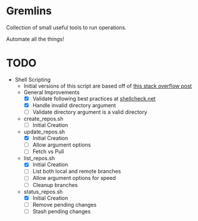 # Gremlins
Collection of small useful tools to run operations.

Automate all the things!

# TODO
- Shell Scripting
    - Initial versions of this script are based off of [this stack overflow post](https://stackoverflow.com/a/36800741/7400802)
    - General Improvements
        - [X] Validate following best practices at [shellcheck.net](https://www.shellcheck.net/)
        - [X] Handle invalid directory argument
        - [ ] Validate directory argument is a valid directory
    - create_repos.sh
        - [ ] Initial Creation
    - update_repos.sh
        - [X] Initial Creation
        - [ ] Allow argument options
        - [ ] Fetch vs Pull
    - list_repos.sh
        - [X] Initial Creation
        - [ ] List both local and remote branches
        - [ ] Allow argument options for speed
        - [ ] Cleanup branches
    - status_repos.sh
        - [X] Initial Creation
        - [ ] Remove pending changes
        - [ ] Stash pending changes
